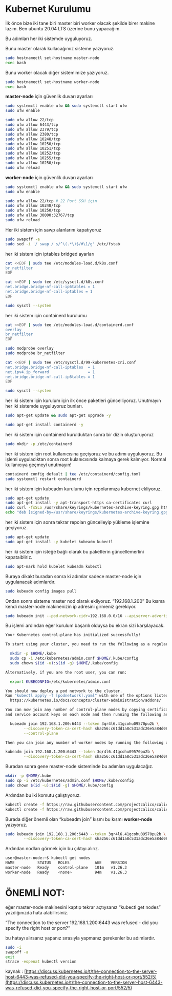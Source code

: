 # Kubernet Kurulumu

İlk önce bize iki tane biri master biri worker olacak şekilde birer makine lazım. Ben ubuntu 20.04 LTS üzerine bunu yapacağım.

Bu adımları her iki sistemde uyguluyoruz.

Bunu master olarak kullacağımız sisteme yazıyoruz.

```bash
sudo hostnamectl set-hostname master-node
exec bash
```

Bunu worker olacak diğer sistemimize yazıyoruz.

```bash
sudo hostnamectl set-hostname worker-node
exec bash
```

**master-node** için güvenlik duvarı ayarları

```bash
sudo systemctl enable ufw && sudo systemctl start ufw
sudo ufw enable

sudo ufw allow 22/tcp
sudo ufw allow 6443/tcp
sudo ufw allow 2379/tcp
sudo ufw allow 2380/tcp
sudo ufw allow 10248/tcp
sudo ufw allow 10250/tcp
sudo ufw allow 10251/tcp
sudo ufw allow 10252/tcp
sudo ufw allow 10255/tcp
sudo ufw allow 10250/tcp
sudo ufw reload
```

**worker-node** için güvenlik duvarı ayarları

```bash
sudo systemctl enable ufw && sudo systemctl start ufw
sudo ufw enable

sudo ufw allow 22/tcp # 22 Port SSH için
sudo ufw allow 10248/tcp
sudo ufw allow 10250/tcp
sudo ufw allow 30000:32767/tcp
sudo ufw reload
```

Her iki sistem için sawp alanlarını kapatıyoruz

```bash
sudo swapoff -a
sudo sed -i '/ swap / s/^\(.*\)$/#\1/g' /etc/fstab
```

her iki sistem için iptables bridged ayarları

```bash
cat <<EOF | sudo tee /etc/modules-load.d/k8s.conf
br_netfilter
EOF

cat <<EOF | sudo tee /etc/sysctl.d/k8s.conf
net.bridge.bridge-nf-call-ip6tables = 1
net.bridge.bridge-nf-call-iptables = 1
EOF

sudo sysctl --system
```

her iki sistem için containerd kurulumu

```bash
cat <<EOF | sudo tee /etc/modules-load.d/containerd.conf
overlay
br_netfilter
EOF
```

```bash
sudo modprobe overlay
sudo modprobe br_netfilter
```

```bash
cat <<EOF | sudo tee /etc/sysctl.d/99-kubernetes-cri.conf
net.bridge.bridge-nf-call-iptables  = 1
net.ipv4.ip_forward                 = 1
net.bridge.bridge-nf-call-ip6tables = 1
EOF

sudo sysctl --system
```

her iki sistem için kurulum için ilk önce paketleri güncelliyoruz. Unutmayın her iki sistemde uyguluyoruz bunları.

```bash
sudo apt-get update && sudo apt-get upgrade -y
```

```bash
sudo apt-get install containerd -y
```

her iki sistem için containerd kurulduktan sonra bir dizin oluşturuyoruz

```bash
sudo mkdir -p /etc/containerd
```

her iki sistem için root kullanıcısına geçiyoruz ve bu adımı uyguluyoruz. Bu işlemi uyguladıktan sonra root kulanıcısında kalmaya gerek kalmıyor. Normal kullanıcıya geçmeyi unutmayın!

```bash
containerd config default | tee /etc/containerd/config.toml
sudo systemctl restart containerd

```

her iki sistem için kubeadm kurulumu için repolarımıza kubernet ekliyoruz.

```bash
sudo apt-get update
sudo apt-get install -y apt-transport-https ca-certificates curl
sudo curl -fsSLo /usr/share/keyrings/kubernetes-archive-keyring.gpg https://packages.cloud.google.com/apt/doc/apt-key.gpg
echo "deb [signed-by=/usr/share/keyrings/kubernetes-archive-keyring.gpg] https://apt.kubernetes.io/ kubernetes-xenial main" | sudo tee /etc/apt/sources.list.d/kubernetes.list
```

her iki sistem için sonra tekrar repoları güncelleyip yükleme işlemine geçiyoruz.

```bash
sudo apt-get update
sudo apt-get install -y kubelet kubeadm kubectl
```

her iki sistem için isteğe bağlı olarak bu paketlerin güncellemerlini kapataibliriz. 

```bash
sudo apt-mark hold kubelet kubeadm kubectl
```

Buraya dikakt buradan sonra ki adımlar sadece master-node için uygulanacak adımlardır.

```bash
sudo kubeadm config images pull
```

Ondan sonra sisteme master nod olarak ekliyoruz. “192.168.1.200” Bu kısma kendi master-node makinenizin ip adresini girmeniz gerekiyor.

```bash
sudo kubeadm init --pod-network-cidr=192.168.0.0/16 --apiserver-advertise-address=192.168.1.200 --control-plane-endpoint=192.168.1.200
```

Bu işlemi ardından eğer kurulum başarılı olduysa bu ekran sizi karşılayacak. 

```bash
Your Kubernetes control-plane has initialized successfully!

To start using your cluster, you need to run the following as a regular user:

  mkdir -p $HOME/.kube
  sudo cp -i /etc/kubernetes/admin.conf $HOME/.kube/config
  sudo chown $(id -u):$(id -g) $HOME/.kube/config

Alternatively, if you are the root user, you can run:

  export KUBECONFIG=/etc/kubernetes/admin.conf

You should now deploy a pod network to the cluster.
Run "kubectl apply -f [podnetwork].yaml" with one of the options listed at:
  https://kubernetes.io/docs/concepts/cluster-administration/addons/

You can now join any number of control-plane nodes by copying certificate authorities
and service account keys on each node and then running the following as root:

  kubeadm join 192.168.1.200:6443 --token 3qr4l6.41gcohu09570pu2b \
        --discovery-token-ca-cert-hash sha256:c61dd1a8c531adc26e5a84d066cc02a320ce9f90069ba4d502428abe07acc43a \
        --control-plane

Then you can join any number of worker nodes by running the following on each as root:

kubeadm join 192.168.1.200:6443 --token 3qr4l6.41gcohu09570pu2b \
        --discovery-token-ca-cert-hash sha256:c61dd1a8c531adc26e5a84d066cc02a320ce9f90069ba4d502428abe07acc43a
```

Buradan sonra gene master-node sisteminde bu adımları uygulacağız.

```bash
mkdir -p $HOME/.kube
sudo cp -i /etc/kubernetes/admin.conf $HOME/.kube/config
sudo chown $(id -u):$(id -g) $HOME/.kube/config
```

Ardından bu iki komutu çalıştıyoruz.

```bash
kubectl create -f https://raw.githubusercontent.com/projectcalico/calico/v3.25.0/manifests/tigera-operator.yaml
kubectl create -f https://raw.githubusercontent.com/projectcalico/calico/v3.25.0/manifests/custom-resources.yaml
```

Burada diğer önemli olan “kubeadm join” kısmı bu kısmı **worker-node** yazıyoruz.

```bash
sudo kubeadm join 192.168.1.200:6443 --token 3qr4l6.41gcohu09570pu2b \
        --discovery-token-ca-cert-hash sha256:c61dd1a8c531adc26e5a84d066cc02a320ce9f90069ba4d502428abe07acc43a
```

Ardından nodları görmek için bu çıktıyı alırız.

```bash
user@master-node:~$ kubectl get nodes
NAME          STATUS   ROLES           AGE    VERSION
master-node   Ready    control-plane   101m   v1.26.3
worker-node   Ready    <none>          94m    v1.26.3
```

# **ÖNEMLİ NOT:**

eğer master-node makinesini kaptıp tekrar açtıysanız “kubectl get nodes” yazdığınızda hata alabilirsiniz.

“The connection to the server 192.168.1.200:6443 was refused - did you specify the right host or port?”

bu hatayı alırsanız yapanız sırasıyla yapmanız gerekenler bu adımlardır.

```bash
sudo -i
swapoff -a
exit
strace -eopenat kubectl version
```

kaynak : [https://discuss.kubernetes.io/t/the-connection-to-the-server-host-6443-was-refused-did-you-specify-the-right-host-or-port/552/5](https://discuss.kubernetes.io/t/the-connection-to-the-server-host-6443-was-refused-did-you-specify-the-right-host-or-port/552/5)
